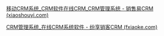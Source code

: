 [移动CRM系统_CRM软件在线CRM_CRM管理系统 - 销售易CRM (xiaoshouyi.com)](https://www.xiaoshouyi.com/)

[CRM管理系统_在线CRM系统软件 - 纷享销客CRM (fxiaoke.com)](https://www.fxiaoke.com/)